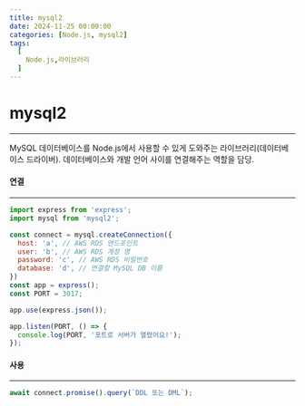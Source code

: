 ```yaml
---
title: mysql2
date: 2024-11-25 00:00:00
categories: [Node.js, mysql2]
tags:
  [
    Node.js,라이브러리
  ]
---
```


# mysql2
---
MySQL 데이터베이스를 Node.js에서 사용할 수 있게 도와주는 라이브러리(데이터베이스 드라이버). 데이터베이스와 개발 언어 사이를 연결해주는 역할을 담당.

#### 연결
---

``` javascript
import express from 'express';
import mysql from 'mysql2';

const connect = mysql.createConnection({
  host: 'a', // AWS RDS 엔드포인트
  user: 'b', // AWS RDS 계정 명
  password: 'c', // AWS RDS 비밀번호
  database: 'd', // 연결할 MySQL DB 이름
})
const app = express();
const PORT = 3017;

app.use(express.json());

app.listen(PORT, () => {
  console.log(PORT, '포트로 서버가 열렸어요!');
});
```

#### 사용
---

```javascript
await connect.promise().query(`DDL 또는 DML`);
```